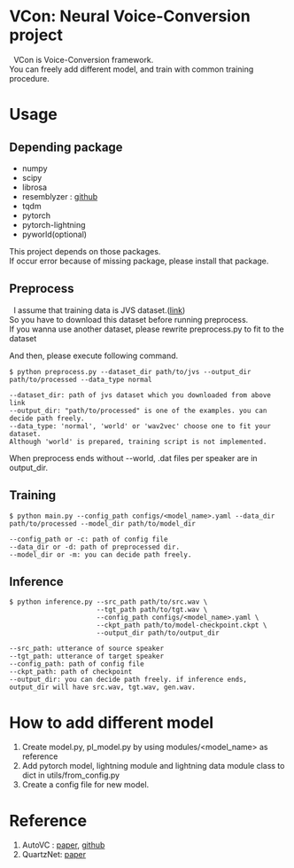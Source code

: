 # VCon: Neural Voice-Conversion project
&nbsp; VCon is Voice-Conversion framework.  
You can freely add different model, and train with common training procedure.

# Usage

## Depending package

- numpy
- scipy
- librosa
- resemblyzer : [github](https://github.com/resemble-ai/Resemblyzer)
- tqdm
- pytorch
- pytorch-lightning
- pyworld(optional)

This project depends on those packages.  
If occur error because of missing package, please install that package.

## Preprocess
&nbsp; I assume that training data is JVS dataset.([link](https://sites.google.com/site/shinnosuketakamichi/research-topics/jvs_corpus))  
So you have to download this dataset before running preprocess.  
If you wanna use another dataset, please rewrite preprocess.py to fit to the dataset

And then, please execute following command.

```
$ python preprocess.py --dataset_dir path/to/jvs --output_dir path/to/processed --data_type normal

--dataset_dir: path of jvs dataset which you downloaded from above link
--output_dir: "path/to/processed" is one of the examples. you can decide path freely.
--data_type: 'normal', 'world' or 'wav2vec' choose one to fit your dataset. 
Although 'world' is prepared, training script is not implemented.
```

When preprocess ends without --world, .dat files per speaker are in output_dir.

## Training

```
$ python main.py --config_path configs/<model_name>.yaml --data_dir path/to/processed --model_dir path/to/model_dir

--config_path or -c: path of config file
--data_dir or -d: path of preprocessed dir.
--model_dir or -m: you can decide path freely.
```

## Inference

```
$ python inference.py --src_path path/to/src.wav \
                      --tgt_path path/to/tgt.wav \
                      --config_path configs/<model_name>.yaml \
                      --ckpt_path path/to/model-checkpoint.ckpt \
                      --output_dir path/to/output_dir

--src_path: utterance of source speaker
--tgt_path: utterance of target speaker
--config_path: path of config file
--ckpt_path: path of checkpoint
--output_dir: you can decide path freely. if inference ends, output_dir will have src.wav, tgt.wav, gen.wav.
```

# How to add different model
1. Create model.py, pl_model.py by using modules/<model_name> as reference
2. Add pytorch model, lightning module and lightning data module class to dict in utils/from_config.py
3. Create a config file for new model.


# Reference

1. AutoVC : [paper](https://arxiv.org/abs/1905.05879), [github](https://github.com/auspicious3000/autovc)
2. QuartzNet: [paper](https://arxiv.org/abs/1910.10261)
